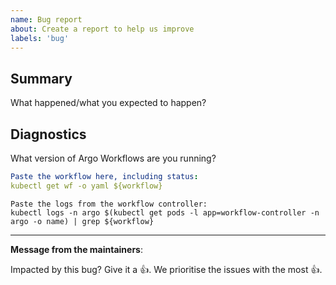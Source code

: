 ```yaml
---
name: Bug report
about: Create a report to help us improve
labels: 'bug'
---
```

## Summary 

What happened/what you expected to happen?

## Diagnostics

What version of Argo Workflows are you running?

```yaml
Paste the workflow here, including status:
kubectl get wf -o yaml ${workflow} 
```

```
Paste the logs from the workflow controller:
kubectl logs -n argo $(kubectl get pods -l app=workflow-controller -n argo -o name) | grep ${workflow}
```

---
<!-- Issue Author: Don't delete this message to encourage other users to support your issue! -->
**Message from the maintainers**:

Impacted by this bug? Give it a 👍. We prioritise the issues with the most 👍.
